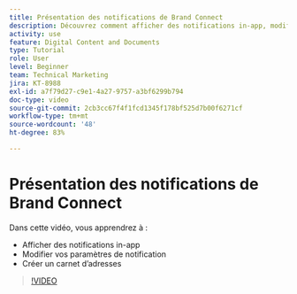 ```yaml
---
title: Présentation des notifications de Brand Connect
description: Découvrez comment afficher des notifications in-app, modifier vos paramètres de notification et créer un carnet d’adresses dans Brand Connect de [!UICONTROL Workfront DAM].
activity: use
feature: Digital Content and Documents
type: Tutorial
role: User
level: Beginner
team: Technical Marketing
jira: KT-8988
exl-id: a7f79d27-c9e1-4a27-9757-a3bf6299b794
doc-type: video
source-git-commit: 2cb3cc67f4f1fcd1345f178bf525d7b00f6271cf
workflow-type: tm+mt
source-wordcount: '48'
ht-degree: 83%

---
```


# Présentation des notifications de Brand Connect

Dans cette vidéo, vous apprendrez à :

* Afficher des notifications in-app
* Modifier vos paramètres de notification
* Créer un carnet d’adresses

>[!VIDEO](https://video.tv.adobe.com/v/335250/?quality=12&learn=on)
